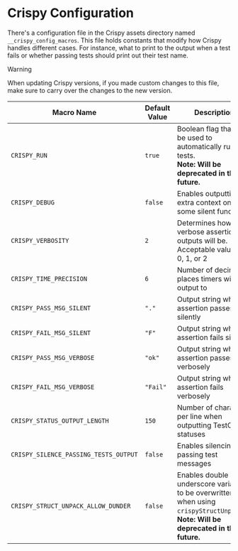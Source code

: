 # Crispy Configuration

There's a configuration file in the Crispy assets directory named `__crispy_config_macros`. This file holds constants that modify how Crispy handles different cases. For instance, what to print to the output when a test fails or whether passing tests should print out their test name.

> [!WARNING]
> When updating Crispy versions, if you made custom changes to this file, make sure to carry over the changes to the new version.

| Macro Name | Default Value | Description |
| ------------------------------------- | ------------- | -- |
| `CRISPY_RUN` | `true` | Boolean flag that can be used to automatically run tests.<br>**Note: Will be deprecated in the future.** |
| `CRISPY_DEBUG` | `false` | Enables outputting extra context on some silent functions |
| `CRISPY_VERBOSITY` | `2` | Determines how verbose assertion outputs will be. Acceptable values are 0, 1, or 2 |
| `CRISPY_TIME_PRECISION` | `6` | Number of decimal places timers will output to |
| `CRISPY_PASS_MSG_SILENT` | `"."` | Output string when an assertion passes silently |
| `CRISPY_FAIL_MSG_SILENT` | `"F"` | Output string when an assertion fails silently |
| `CRISPY_PASS_MSG_VERBOSE` | `"ok"` | Output string when an assertion passes verbosely |
| `CRISPY_FAIL_MSG_VERBOSE` | `"Fail"` | Output string when an assertion fails verbosely |
| `CRISPY_STATUS_OUTPUT_LENGTH` | `150` | Number of characters per line when outputting TestCase statuses |
| `CRISPY_SILENCE_PASSING_TESTS_OUTPUT` | `false` | Enables silencing passing test messages |
| `CRISPY_STRUCT_UNPACK_ALLOW_DUNDER` | `false` | Enables double underscore variables to be overwritten when using `crispyStructUnpack()`.<br>**Note: Will be deprecated in the future.** |
